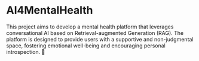 # AI4MentalHealth
This project aims to develop a mental health platform that leverages conversational AI based on Retrieval-augmented Generation (RAG). The platform is designed to provide users with a supportive and non-judgmental space, fostering emotional well-being and encouraging personal introspection. 🧠
